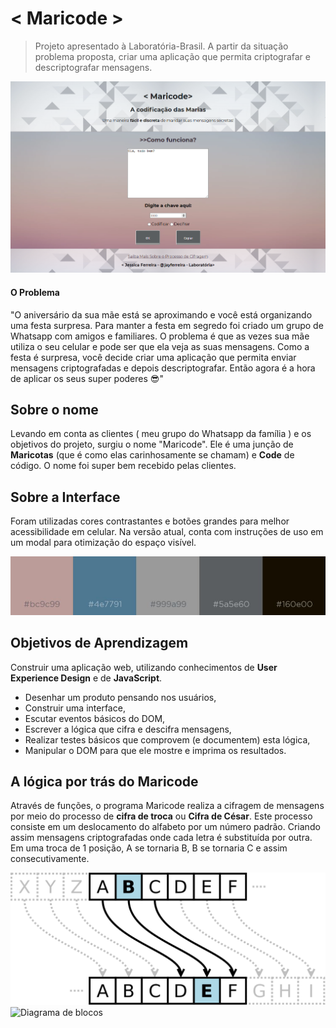 # < Maricode >

> Projeto apresentado à Laboratória-Brasil.  A partir da situação problema proposta, criar uma aplicação que permita criptografar e descriptografar mensagens.

![](newinterface.png) 

#### O Problema
"O aniversário da sua mãe está se aproximando e você está organizando uma festa surpresa. Para manter a festa em segredo foi criado um grupo de Whatsapp com amigos e familiares. O problema é que as vezes sua mãe utiliza o seu celular e pode ser que ela veja as suas mensagens. Como a festa é surpresa, você decide criar uma aplicação que permita enviar mensagens criptografadas e depois descriptografar. Então agora é a hora de aplicar os seus super poderes 😎"

## Sobre o nome
Levando em conta as clientes ( meu grupo do Whatsapp da família )  e os objetivos do projeto, surgiu o nome "Maricode". Ele é uma junção de **Maricotas** (que é como elas carinhosamente se chamam) e **Code**  de código. O nome foi super bem recebido pelas clientes. 

## Sobre a Interface 
Foram utilizadas cores contrastantes e botões grandes para melhor acessibilidade em celular. 
Na versão atual, conta com instruções de uso em um modal para otimização do espaço visível.

![Paleta de Cores](newcolors.JPG)

## Objetivos de Aprendizagem
Construir uma aplicação web, utilizando conhecimentos de  **User Experience Design**  e de  **JavaScript**. 

 - Desenhar um produto pensando nos usuários,
 - Construir uma interface, 
- Escutar eventos básicos do DOM, 
- Escrever a lógica que cifra e descifra mensagens, 
- Realizar testes básicos que comprovem (e documentem) esta lógica, 
- Manipular o DOM para que ele mostre e imprima os resultados.

## A lógica por trás do Maricode
Através de funções, o programa Maricode realiza a cifragem de mensagens por meio do processo de  **cifra de troca**  ou  **Cifra de César**. Este processo consiste em um deslocamento do alfabeto por um número padrão. Criando assim mensagens criptografadas onde cada letra é substituída por outra. Em uma troca de 1 posição, A se tornaria B, B se tornaria C e assim consecutivamente.

![A Cifra de César](caesar.svg) 
![Diagrama de blocos](diagrama.jpg)
